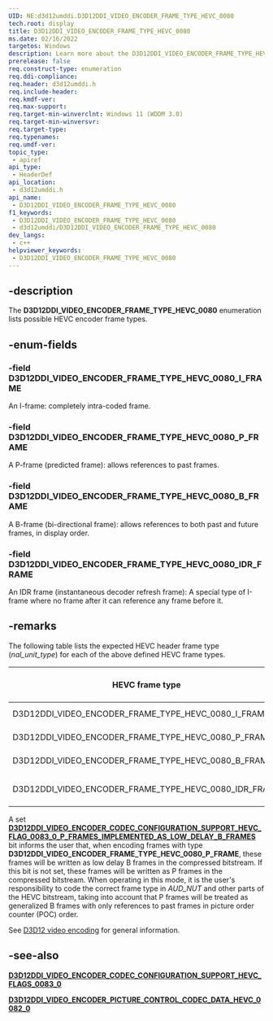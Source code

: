 ```yaml
---
UID: NE:d3d12umddi.D3D12DDI_VIDEO_ENCODER_FRAME_TYPE_HEVC_0080
tech.root: display
title: D3D12DDI_VIDEO_ENCODER_FRAME_TYPE_HEVC_0080
ms.date: 02/16/2022
targetos: Windows
description: Learn more about the D3D12DDI_VIDEO_ENCODER_FRAME_TYPE_HEVC_0080 enumeration.
prerelease: false
req.construct-type: enumeration
req.ddi-compliance: 
req.header: d3d12umddi.h
req.include-header: 
req.kmdf-ver: 
req.max-support: 
req.target-min-winverclnt: Windows 11 (WDDM 3.0)
req.target-min-winversvr: 
req.target-type: 
req.typenames: 
req.umdf-ver: 
topic_type:
 - apiref
api_type:
 - HeaderDef
api_location:
 - d3d12umddi.h
api_name:
 - D3D12DDI_VIDEO_ENCODER_FRAME_TYPE_HEVC_0080
f1_keywords:
 - D3D12DDI_VIDEO_ENCODER_FRAME_TYPE_HEVC_0080
 - d3d12umddi/D3D12DDI_VIDEO_ENCODER_FRAME_TYPE_HEVC_0080
dev_langs:
 - c++
helpviewer_keywords:
 - D3D12DDI_VIDEO_ENCODER_FRAME_TYPE_HEVC_0080
---
```


## -description

The **D3D12DDI_VIDEO_ENCODER_FRAME_TYPE_HEVC_0080** enumeration lists possible HEVC encoder frame types.

## -enum-fields

### -field D3D12DDI_VIDEO_ENCODER_FRAME_TYPE_HEVC_0080_I_FRAME

An I-frame: completely intra-coded frame.

### -field D3D12DDI_VIDEO_ENCODER_FRAME_TYPE_HEVC_0080_P_FRAME

A P-frame (predicted frame): allows references to past frames.

### -field D3D12DDI_VIDEO_ENCODER_FRAME_TYPE_HEVC_0080_B_FRAME

A B-frame (bi-directional frame): allows references to both past and future frames, in display order.

### -field D3D12DDI_VIDEO_ENCODER_FRAME_TYPE_HEVC_0080_IDR_FRAME

An IDR frame (instantaneous decoder refresh frame): A special type of I-frame where no frame after it can reference any frame before it.

## -remarks

The following table lists the expected HEVC header frame type (*nal_unit_type*) for each of the above defined HEVC frame types.

| HEVC frame type | Expected default value |
| --------------- | ---------------------- |
| D3D12DDI_VIDEO_ENCODER_FRAME_TYPE_HEVC_0080_I_FRAME   | *nal_unit_type* = CRA_NUT    |
| D3D12DDI_VIDEO_ENCODER_FRAME_TYPE_HEVC_0080_P_FRAME   | *nal_unit_type* = TRAIL_R    |
| D3D12DDI_VIDEO_ENCODER_FRAME_TYPE_HEVC_0080_B_FRAME   | *nal_unit_type* = TRAIL_R    |
| D3D12DDI_VIDEO_ENCODER_FRAME_TYPE_HEVC_0080_IDR_FRAME | *nal_unit_type* = IDR_W_RADL |

A set [**D3D12DDI_VIDEO_ENCODER_CODEC_CONFIGURATION_SUPPORT_HEVC_FLAG_0083_0_P_FRAMES_IMPLEMENTED_AS_LOW_DELAY_B_FRAMES**](ne-d3d12umddi-d3d12ddi_video_encoder_codec_configuration_support_hevc_flags_0083_0.md) bit informs the user that, when encoding frames with type **D3D12DDI_VIDEO_ENCODER_FRAME_TYPE_HEVC_0080_P_FRAME**, these frames will be written as low delay B frames in the compressed bitstream. If this bit is not set, these frames will be written as P frames in the compressed bitstream. When operating in this mode, it is the user's responsibility to code the correct frame type in *_AUD_NUT_* and other parts of the HEVC bitstream, taking into account that P frames will be treated as generalized B frames with only references to past frames in picture order counter (POC) order.

See [D3D12 video encoding](/windows-hardware/drivers/display/video-encoding-d3d12) for general information.

## -see-also

[**D3D12DDI_VIDEO_ENCODER_CODEC_CONFIGURATION_SUPPORT_HEVC_FLAGS_0083_0**](ne-d3d12umddi-d3d12ddi_video_encoder_codec_configuration_support_hevc_flags_0083_0.md)

[**D3D12DDI_VIDEO_ENCODER_PICTURE_CONTROL_CODEC_DATA_HEVC_0082_0**](ns-d3d12umddi-d3d12ddi_video_encoder_picture_control_codec_data_hevc_0082_0.md)
